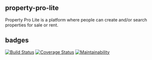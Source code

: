 ## property-pro-lite
Property Pro Lite is a platform where people can create and/or search properties for sale or rent.

## badges
[![Build Status](https://travis-ci.org/robert-odoch/property-pro-lite.svg?branch=develop)](https://travis-ci.org/robert-odoch/property-pro-lite)
[![Coverage Status](https://coveralls.io/repos/github/robert-odoch/property-pro-lite/badge.svg?branch=develop)](https://coveralls.io/github/robert-odoch/property-pro-lite?branch=develop)
[![Maintainability](https://api.codeclimate.com/v1/badges/cd2242b1a76ced2c3c22/maintainability)](https://codeclimate.com/github/robert-odoch/property-pro-lite/maintainability)